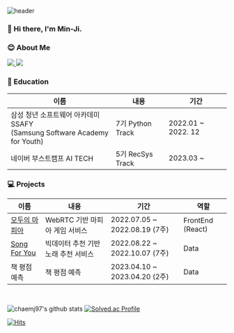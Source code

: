  ![header](https://capsule-render.vercel.app/api?type=waving&color=gradient&height=240&section=header&text=MIN-JI&fontSize=70&fontAlignY=50&animation=twinkling)
### 👋 Hi there, I'm Min-Ji. 

<h3>😊 About Me</h3>
<div>
  <a href="mailto:dearsyjang@gmail.com">
    <img src="https://img.shields.io/badge/Gmail-d14836?style=for-the-badge&logo=Gmail&logoColor=white&link=mailto:chaemj97@gmail.com.com""/>
  </a>
  <a href="https://chaemi720.tistory.com/">
    <img src="https://img.shields.io/badge/-Blog-000000?style=for-the-badge&logo=Tistory&logoColor=white"/>
  </a>
</div>
                                                                                                         

### 🌱 Education
| 이름                                            | 내용                          | 기간                          |
| ----------------------------------------------- | ----------------------------- | ----------------------------- |
| 삼성 청년 소프트웨어 아카데미 SSAFY<br>(Samsung Software Academy for Youth) | 7기 Python Track | 2022.01 ~ 2022. 12 |
| 네이버 부스트캠프 AI TECH | 5기 RecSys Track | 2023.03 ~  |             
                                                                                                         
### 💻 Projects 
| 이름                                            | 내용                          | 기간                          | 역할 |
| ----------------------------------------------- | ----------------------------- | ----------------------------- | ----------------------------- |
| [모두의 마피아](https://github.com/chaemj97/Project-Mafia) | WebRTC 기반 마피아 게임 서비스 | 2022.07.05 ~ 2022.08.19 (7주) | FrontEnd (React)|
| [Song For You](https://github.com/chaemj97/Project-Song-For-You) | 빅데이터 추천 기반 노래 추천 서비스 | 2022.08.22 ~ 2022.10.07 (7주)  | Data|
| 책 평점 예측 | 책 평점 예측 | 2023.04.10 ~ 2023.04.20 (2주) | Data|  
<br>

                                                                                                         
![chaemj97's github stats](https://github-readme-stats.vercel.app/api?username=chaemj97&show_icons=true)
[![Solved.ac Profile](http://mazassumnida.wtf/api/v2/generate_badge?boj=chaemi720)](https://solved.ac/chaemi720/)
<!--

Here are some ideas to get you started:

- 🔭 I’m currently working on ...
- 🌱 I’m currently learning ...
- 👯 I’m looking to collaborate on ...
- 🤔 I’m looking for help with ...
- 💬 Ask me about ...
- 📫 How to reach me: ...
- 😄 Pronouns: ...
- ⚡ Fun fact: ...
-->

[![Hits](https://hits.seeyoufarm.com/api/count/incr/badge.svg?url=https%3A%2F%2Fgithub.com%2Fchaemj97&count_bg=%2379C83D&title_bg=%23555555&icon=&icon_color=%23E7E7E7&title=hits&edge_flat=false)](https://hits.seeyoufarm.com)   
